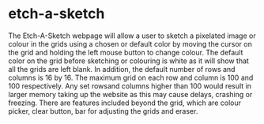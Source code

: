 # etch-a-sketch

The Etch-A-Sketch webpage will allow a user to sketch a pixelated image or colour in the grids using a chosen or default color by moving the cursor 
on the grid and holding the left mouse button to change colour. The default color on the grid before sketching or colouring is white as it will 
show that all the grids are left blank. In addition, the default number of rows and columns is 16 by 16. The maximum grid on each row and column is 
100 and 100 respectively. Any set rowsand columns higher than 100 would result in larger memory taking up the website as this may cause delays, crashing or freezing. There
are features included beyond the grid, which are colour picker, clear button, bar for adjusting the grids and eraser.  
